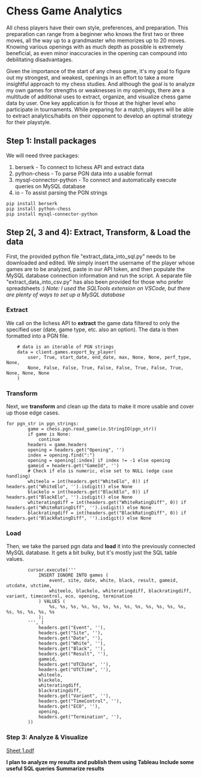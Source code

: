 # Chess Game Analytics

All chess players have their own style, preferences, and preparation. This preparation can range from a beginner who knows the first two or three moves, all the way up to a grandmaster who memorizes up to 20 moves. Knowing various openings with as much depth as possible is extremely beneficial, as even minor inaccuracies in the opening can compound into debilitating disadvantages.

Given the importance of the start of any chess game, it's my goal to figure out my strongest, and weakest, openings in an effort to take a more insightful approach to my chess studies. And although the goal is to analyze my own games for strengths or weaknesses in my openings, there are a multitude of additional uses to extract, organize, and visualize chess game data by user. One key application is for those at the higher level who participate in tournaments. While preparing for a match, players will be able to extract analytics/habits on their opponent to develop an optimal strategy for their playstyle.

## Step 1: Install packages
We will need three packages:
1) berserk - To connect to lichess API and extract data
2) python-chess - To parse PGN data into a usable format
3) mysql-connector-python - To connect and automatically execute queries on MySQL database
4) io - To assist parsing the PGN strings

```
pip install berserk
pip install python-chess
pip install mysql-connector-python
```

## Step 2(, 3 and 4): Extract, Transform, & Load the data
First, the provided python file "extract_data_into_sql.py" needs to be downloaded and edited. We simply insert the username of the player whose games are to be analyzed, paste in our API token, and then populate the MySQL database connection information and run the script. A separate file "extract_data_into_csv.py" has also been provided for those who prefer spreadsheets :)
*Note: I used the SQLTools extension on VSCode, but there are plenty of ways to set up a MySQL database*
### Extract
We call on the lichess API to **extract** the game data filtered to only the specified user (date, game type, etc. also an option). The data is then formatted into a PGN file.
```
    # data is an iterable of PGN strings
    data = client.games.export_by_player(
        user, True, start_date, end_date, max, None, None, perf_type, None,
        None, False, False, True, False, False, True, False, True, None, None, None
    )
```
### Transform
Next, we **transform** and clean up the data to make it more usable and cover up those edge cases.
```
for pgn_str in pgn_strings:
        game = chess.pgn.read_game(io.StringIO(pgn_str))
        if game is None:
            continue
        headers = game.headers
        opening = headers.get("Opening", '')
        index = opening.find(":")
        opening = opening[:index] if index != -1 else opening
        gameid = headers.get("GameId", '')
        # Check if elo is numeric, else set to NULL (edge case handling)
        whiteelo = int(headers.get("WhiteElo", 0)) if headers.get("WhiteElo", '').isdigit() else None
        blackelo = int(headers.get("BlackElo", 0)) if headers.get("BlackElo", '').isdigit() else None
        whiteratingdiff = int(headers.get("WhiteRatingDiff", 0)) if headers.get("WhiteRatingDiff", '').isdigit() else None
        blackratingdiff = int(headers.get("BlackRatingDiff", 0)) if headers.get("BlackRatingDiff", '').isdigit() else None
```
### Load
Then, we take the parsed pgn data and **load** it into the previously connected MySQL database. It gets a bit bulky, but it's mostly just the SQL table values.
```
        cursor.execute('''
            INSERT IGNORE INTO games (
                event, site, date, white, black, result, gameid, utcdate, utctime,
                whiteelo, blackelo, whiteratingdiff, blackratingdiff, variant, timecontrol, eco, opening, termination
            ) VALUES (
                %s, %s, %s, %s, %s, %s, %s, %s, %s, %s, %s, %s, %s, %s, %s, %s, %s, %s
            );
        ''', (
            headers.get("Event", ''),
            headers.get("Site", ''),
            headers.get("Date", ''),
            headers.get("White", ''),
            headers.get("Black", ''),
            headers.get("Result", ''),
            gameid,
            headers.get("UTCDate", ''),
            headers.get("UTCTime", ''),
            whiteelo,
            blackelo,
            whiteratingdiff,
            blackratingdiff,
            headers.get("Variant", ''),
            headers.get("TimeControl", ''),
            headers.get("ECO", ''),
            opening,
            headers.get("Termination", ''),
        ))
```

### Step 3: Analyze & Visualize
[Sheet 1.pdf](https://github.com/user-attachments/files/22348684/Sheet.1.pdf)

**I plan to analyze my results and publish them using Tableau**
**Include some useful SQL queries**
**Summarize results**
